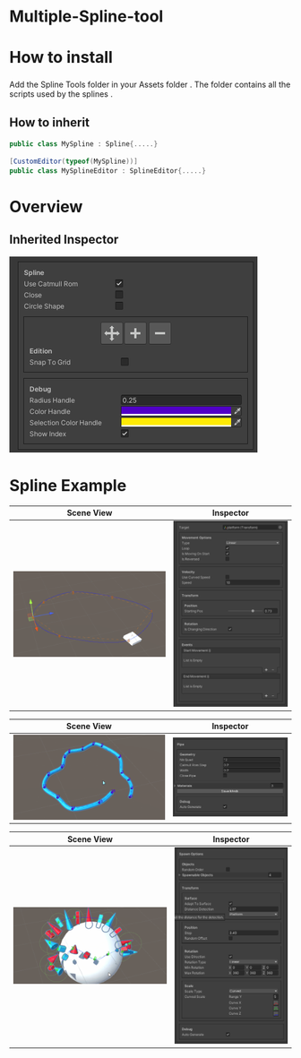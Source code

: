 # Multiple-Spline-tool

# How to install<h3>
Add the Spline Tools folder in your Assets folder . The folder contains all the scripts used by the splines .
  
## How to inherit
  
```csharp
public class MySpline : Spline{.....}
```
  
```csharp
[CustomEditor(typeof(MySpline))]
public class MySplineEditor : SplineEditor{.....}
```
# Overview<h3> 
  
## Inherited Inspector
  
![](https://github.com/Louis1351/Multiple-Spline-tool/blob/main/Media/Screenshots/capture1.png)
  
# Spline Example
Scene View          |  Inspector
:-------------------------:|:-------------------------:
![](https://github.com/Louis1351/Multiple-Spline-tool/blob/main/Media/Gifs/platform_spline.gif)|![](https://github.com/Louis1351/Multiple-Spline-tool/blob/main/Media/Screenshots/capture4.png)

Scene View              |  Inspector
:-------------------------:|:-------------------------:
![](https://github.com/Louis1351/Multiple-Spline-tool/blob/main/Media/Gifs/pipe_spline.gif)|![](https://github.com/Louis1351/Multiple-Spline-tool/blob/main/Media/Screenshots/capture2.png)

Scene View             |  Inspector
:-------------------------:|:-------------------------:
![](https://github.com/Louis1351/Multiple-Spline-tool/blob/main/Media/Gifs/spawn_spline.gif)|![](https://github.com/Louis1351/Multiple-Spline-tool/blob/main/Media/Screenshots/capture3.png)
